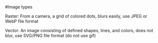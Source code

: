 #Image types

Raster:
From a camera, a grid of colored dots, blurs easily, use JPEG or WebP file format

Vector:
An image consisting of defined shapes, lines, and colors, does not blur, use SVG/PNG file format (do not use gif)
